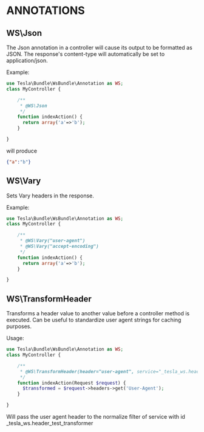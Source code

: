 # ANNOTATIONS

## WS\Json

The Json annotation in a controller will cause its output to be formatted as JSON.
The response's content-type will automatically be set to application/json.

Example:


```php
use Tesla\Bundle\WsBundle\Annotation as WS;
class MyController {

    /**
     * @WS\Json
     */
    function indexAction() {
      return array('a'=>'b');
    }

}
```

will produce

```JSON
{"a":"b"}
```

## WS\Vary

Sets Vary headers in the response.

Example:
```php
use Tesla\Bundle\WsBundle\Annotation as WS;
class MyController {

    /**
     * @WS\Vary("user-agent")
     * @WS\Vary("accept-encoding")
     */
    function indexAction() {
      return array('a'=>'b');
    }

}
```

## WS\TransformHeader

Transforms a header value to another value before a controller method is executed.
Can be useful to standardize user agent strings for caching purposes.

Usage:
```php
use Tesla\Bundle\WsBundle\Annotation as WS;
class MyController {

    /**
     * @WS\TransformHeader(header="user-agent", service="_tesla_ws.header_test_transformer", method="normalize")
     */
    function indexAction(Request $request) {
      $transformed = $request->headers->get('User-Agent');
    }

}
```

Will pass the user agent header to the normalize filter of service with id _tesla_ws.header_test_transformer






